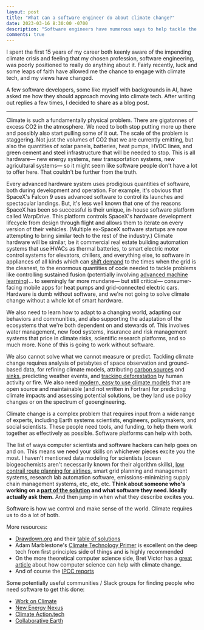 ```yaml
---
layout: post
title: "What can a software engineer do about climate change?"
date: 2023-03-16 8:30:00 -0700
description: "Software engineers have numerous ways to help tackle the climate crisis"
comments: true
---
```


I spent the first 15 years of my career both keenly aware of the impending climate crisis and feeling that my chosen profession, software engineering, was poorly positioned to really do anything about it. Fairly recently, luck and some leaps of faith have allowed me the chance to engage with climate tech, and my views have changed.

A few software developers, some like myself with backgrounds in AI, have asked me how they should approach moving into climate tech. After writing out replies a few times, I decided to share as a blog post.

---

Climate is such a fundamentally physical problem. There are gigatonnes of excess CO2 in the atmosphere. We need to both stop putting more up there and possibly also start pulling some of it out. The scale of the problem is staggering. Not just the volumes of CO2 that we are currently emitting, but also the quantities of solar panels, batteries, heat pumps, HVDC lines, and green cement and steel infrastructure that will be needed to stop. This is all hardware— new energy systems, new transportation systems, new agricultural systems— so it might seem like software people don't have a lot to offer here. That couldn't be further from the truth.

Every advanced hardware system uses prodigious quantities of software, both during development and operation. For example, it's obvious that SpaceX's Falcon 9 uses advanced software to control its launches and spectacular landings. But, it's less well known that one of the reasons SpaceX has been so successful is their unique, in-house software platform called WarpDrive. This platform controls SpaceX's hardware development lifecycle from design through flight and allows them to iterate on every version of their vehicles. (Multiple ex-SpaceX software startups are now attempting to bring similar tech to the rest of the industry.) Climate hardware will be similar, be it commercial real estate building automation systems that use HVACs as thermal batteries, to smart electric motor control systems for elevators, chillers, and everything else, to software in appliances of all kinds which can [shift demand](https://www.watttime.org/) to the times when the grid is the cleanest, to the enormous quantities of code needed to tackle problems like controlling sustained fusion (potentially involving [advanced machine learning](https://www.wired.com/story/deepmind-ai-nuclear-fusion/))... to seemingly far more mundane— but still critical— consumer-facing mobile apps for heat pumps and grid-connected electric cars. Hardware is dumb without software, and we're not going to solve climate change without a whole lot of smart hardware.

We also need to learn how to adapt to a changing world, adapting our behaviors and communities, and also supporting the adaptation of the ecosystems that we're both dependent on and stewards of. This involves water management, new food systems, insurance and risk management systems that price in climate risks, scientific research platforms, and so much more. None of this is going to work without software.

We also cannot solve what we cannot measure or predict. Tackling climate change requires analysis of petabytes of space observation and ground-based data, for refining climate models, attributing [carbon sources](https://climate.nasa.gov/news/3251/nasa-space-mission-takes-stock-of-carbon-dioxide-emissions-by-countries/) and [sinks](https://carbonplan.org/research/cdr-verification-explainer), predicting weather events, and [tracking deforestation](https://www.globalforestwatch.org/) by human activity or fire. We also need [modern, easy to use climate models](https://clima.caltech.edu/) that are open source and maintainable (and not written in Fortran) for predicting climate impacts and assessing potential solutions, be they land use policy changes or on the spectrum of geoengineering.

Climate change is a complex problem that requires input from a wide range of experts, including Earth systems scientists, engineers, policymakers, and social scientists. These people need tools, and funding, to help them work together as effectively as possible. Software platforms can help with both.

The list of ways computer scientists and software hackers can help goes on and on. This means we need your skills on whichever pieces excite you the most. I haven't mentioned data modeling for scientists (ocean biogeochemists aren't necessarily known for their algorithm skills), [low contrail route planning for airlines](https://map.contrails.org/), smart grid planning and management systems, research lab automation software, emissions-minimizing supply chain management systems, etc, etc, etc. **Think about someone who's working on a [part of the solution](https://www.otherlab.com/blog-posts/us-energy-flow-super-sankey) and what software they need. Ideally actually ask them.** And then jump in when what they describe excites you.

Software is how we control and make sense of the world. Climate requires us to do a lot of both.

More resources:
- [Drawdown.org](http://drawdown.org/) and their [table of solutions](https://drawdown.org/solutions/table-of-solutions)
- Adam Marblestone's [Climate Technology Primer](https://www.climatetechnologyprimer.com/) is excellent on the deep tech from first principles side of things and is highly recommended
- On the more theoretical computer science side, Bret Victor has a [great article](http://worrydream.com/ClimateChange/) about how computer science can help with climate change.
- And of course the [IPCC reports](https://www.ipcc.ch/)

Some potentially useful communities / Slack groups for finding people who need software to get this done:
- [Work on Climate](https://workonclimate.org/)
- [New Energy Nexus](https://www.newenergynexus.com/network/)
- [Climate Action.tech](https://climateaction.tech/)
- [Collaborative Earth](https://www.collaborative.earth/)

